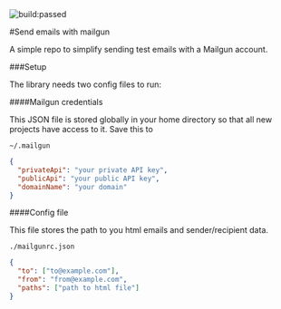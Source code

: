 <img src="https://travis-ci.org/bfulop/mailgun-html.svg?branch=master" alt="build:passed"/>

#Send emails with mailgun

A simple repo to simplify sending test emails with a Mailgun account.

###Setup

The library needs two config files to run:

####Mailgun credentials

This JSON file is stored globally in your home directory so that all new projects have access to it. Save this to 

`~/.mailgun`

```json
{
  "privateApi": "your private API key",
  "publicApi": "your public API key",
  "domainName": "your domain"
}
```

####Config file

This file stores the path to you html emails and sender/recipient data.

`./mailgunrc.json`

```json
{
  "to": ["to@example.com"],
  "from": "from@example.com",
  "paths": ["path to html file"]
}
```